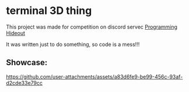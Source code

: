 # terminal 3D thing
This project was made for competition on discord servec [Programming Hideout](https://discord.gg/Z7GWN6xD)  

It was written just to do something, so code is a mess!!!  
## Showcase:
https://github.com/user-attachments/assets/a83d6fe9-be99-456c-93af-d2cde33e79cc

